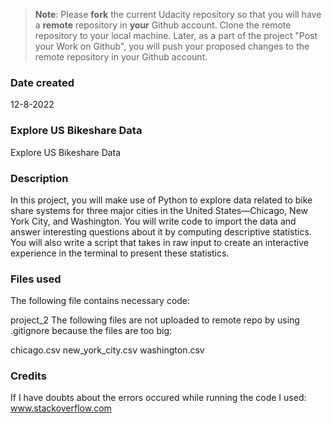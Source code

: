 >**Note**: Please **fork** the current Udacity repository so that you will have a **remote** repository in **your** Github account. Clone the remote repository to your local machine. Later, as a part of the project "Post your Work on Github", you will push your proposed changes to the remote repository in your Github account.

### Date created
12-8-2022

### Explore US Bikeshare Data
Explore US Bikeshare Data

### Description
In this project, you will make use of Python to explore data related to bike share systems for three major cities in the United States—Chicago, New York City, and Washington. You will write code to import the data and answer interesting questions about it by computing descriptive statistics. You will also write a script that takes in raw input to create an interactive experience in the terminal to present these statistics.

### Files used
The following file contains necessary code:

project_2
The following files are not uploaded to remote repo by using .gitignore because the files are too big:

chicago.csv
new_york_city.csv
washington.csv


### Credits
If I have doubts about the errors occured while running the code I used: www.stackoverflow.com

